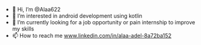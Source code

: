 - 👋 Hi, I’m @Alaa622
- 👀 I’m interested in android development using kotlin
- 🌱 I’m currently looking for a job opportunity or pain internship to improve my skills
- 📫 How to reach me www.linkedin.com/in/alaa-adel-8a72ba152

<!---
Alaa622/Alaa622 is a ✨ special ✨ repository because its `README.md` (this file) appears on your GitHub profile.
You can click the Preview link to take a look at your changes.
--->
